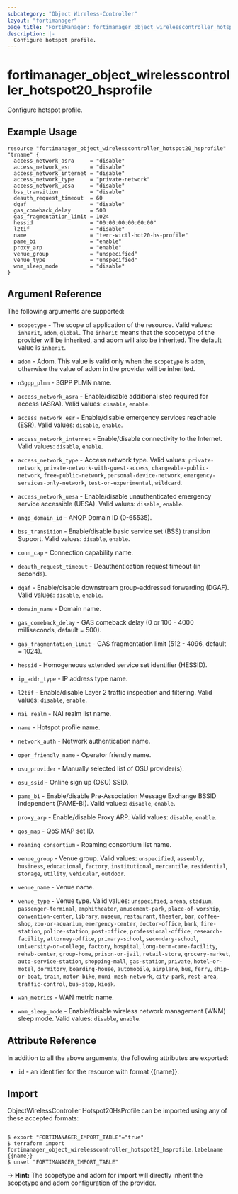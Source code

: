```yaml
---
subcategory: "Object Wireless-Controller"
layout: "fortimanager"
page_title: "FortiManager: fortimanager_object_wirelesscontroller_hotspot20_hsprofile"
description: |-
  Configure hotspot profile.
---
```


# fortimanager_object_wirelesscontroller_hotspot20_hsprofile
Configure hotspot profile.

## Example Usage

```hcl
resource "fortimanager_object_wirelesscontroller_hotspot20_hsprofile" "trname" {
  access_network_asra     = "disable"
  access_network_esr      = "disable"
  access_network_internet = "disable"
  access_network_type     = "private-network"
  access_network_uesa     = "disable"
  bss_transition          = "disable"
  deauth_request_timeout  = 60
  dgaf                    = "disable"
  gas_comeback_delay      = 500
  gas_fragmentation_limit = 1024
  hessid                  = "00:00:00:00:00:00"
  l2tif                   = "disable"
  name                    = "terr-wictl-hot20-hs-profile"
  pame_bi                 = "enable"
  proxy_arp               = "enable"
  venue_group             = "unspecified"
  venue_type              = "unspecified"
  wnm_sleep_mode          = "disable"
}
```

## Argument Reference


The following arguments are supported:

* `scopetype` - The scope of application of the resource. Valid values: `inherit`, `adom`, `global`. The `inherit` means that the scopetype of the provider will be inherited, and adom will also be inherited. The default value is `inherit`.
* `adom` - Adom. This value is valid only when the `scopetype` is `adom`, otherwise the value of adom in the provider will be inherited.

* `n3gpp_plmn` - 3GPP PLMN name.
* `access_network_asra` - Enable/disable additional step required for access (ASRA). Valid values: `disable`, `enable`.

* `access_network_esr` - Enable/disable emergency services reachable (ESR). Valid values: `disable`, `enable`.

* `access_network_internet` - Enable/disable connectivity to the Internet. Valid values: `disable`, `enable`.

* `access_network_type` - Access network type. Valid values: `private-network`, `private-network-with-guest-access`, `chargeable-public-network`, `free-public-network`, `personal-device-network`, `emergency-services-only-network`, `test-or-experimental`, `wildcard`.

* `access_network_uesa` - Enable/disable unauthenticated emergency service accessible (UESA). Valid values: `disable`, `enable`.

* `anqp_domain_id` - ANQP Domain ID (0-65535).
* `bss_transition` - Enable/disable basic service set (BSS) transition Support. Valid values: `disable`, `enable`.

* `conn_cap` - Connection capability name.
* `deauth_request_timeout` - Deauthentication request timeout (in seconds).
* `dgaf` - Enable/disable downstream group-addressed forwarding (DGAF). Valid values: `disable`, `enable`.

* `domain_name` - Domain name.
* `gas_comeback_delay` - GAS comeback delay (0 or 100 - 4000 milliseconds, default = 500).
* `gas_fragmentation_limit` - GAS fragmentation limit (512 - 4096, default = 1024).
* `hessid` - Homogeneous extended service set identifier (HESSID).
* `ip_addr_type` - IP address type name.
* `l2tif` - Enable/disable Layer 2 traffic inspection and filtering. Valid values: `disable`, `enable`.

* `nai_realm` - NAI realm list name.
* `name` - Hotspot profile name.
* `network_auth` - Network authentication name.
* `oper_friendly_name` - Operator friendly name.
* `osu_provider` - Manually selected list of OSU provider(s).
* `osu_ssid` - Online sign up (OSU) SSID.
* `pame_bi` - Enable/disable Pre-Association Message Exchange BSSID Independent (PAME-BI). Valid values: `disable`, `enable`.

* `proxy_arp` - Enable/disable Proxy ARP. Valid values: `disable`, `enable`.

* `qos_map` - QoS MAP set ID.
* `roaming_consortium` - Roaming consortium list name.
* `venue_group` - Venue group. Valid values: `unspecified`, `assembly`, `business`, `educational`, `factory`, `institutional`, `mercantile`, `residential`, `storage`, `utility`, `vehicular`, `outdoor`.

* `venue_name` - Venue name.
* `venue_type` - Venue type. Valid values: `unspecified`, `arena`, `stadium`, `passenger-terminal`, `amphitheater`, `amusement-park`, `place-of-worship`, `convention-center`, `library`, `museum`, `restaurant`, `theater`, `bar`, `coffee-shop`, `zoo-or-aquarium`, `emergency-center`, `doctor-office`, `bank`, `fire-station`, `police-station`, `post-office`, `professional-office`, `research-facility`, `attorney-office`, `primary-school`, `secondary-school`, `university-or-college`, `factory`, `hospital`, `long-term-care-facility`, `rehab-center`, `group-home`, `prison-or-jail`, `retail-store`, `grocery-market`, `auto-service-station`, `shopping-mall`, `gas-station`, `private`, `hotel-or-motel`, `dormitory`, `boarding-house`, `automobile`, `airplane`, `bus`, `ferry`, `ship-or-boat`, `train`, `motor-bike`, `muni-mesh-network`, `city-park`, `rest-area`, `traffic-control`, `bus-stop`, `kiosk`.

* `wan_metrics` - WAN metric name.
* `wnm_sleep_mode` - Enable/disable wireless network management (WNM) sleep mode. Valid values: `disable`, `enable`.



## Attribute Reference

In addition to all the above arguments, the following attributes are exported:
* `id` - an identifier for the resource with format {{name}}.

## Import

ObjectWirelessController Hotspot20HsProfile can be imported using any of these accepted formats:
```

$ export "FORTIMANAGER_IMPORT_TABLE"="true"
$ terraform import fortimanager_object_wirelesscontroller_hotspot20_hsprofile.labelname {{name}}
$ unset "FORTIMANAGER_IMPORT_TABLE"
```
-> **Hint:** The scopetype and adom for import will directly inherit the scopetype and adom configuration of the provider.
